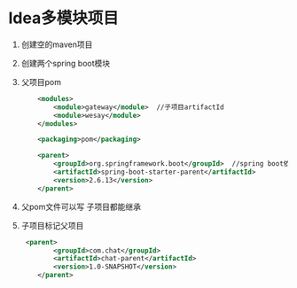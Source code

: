 # Idea多模块项目

1. 创建空的maven项目

2. 创建两个spring boot模块

3. 父项目pom

   ```xml
       <modules>
           <module>gateway</module>  //子项目artifactId
           <module>wesay</module>
       </modules>
   
       <packaging>pom</packaging>
   
       <parent>
           <groupId>org.springframework.boot</groupId>  //spring boot依赖
           <artifactId>spring-boot-starter-parent</artifactId>
           <version>2.6.13</version>
       </parent>
   ```

4. 父pom文件可以写<dependencyManagement> <dependencies> <build> <properties>子项目都能继承

5. 子项目标记父项目

   ```xml
   	<parent>
           <groupId>com.chat</groupId>
           <artifactId>chat-parent</artifactId>
           <version>1.0-SNAPSHOT</version>
       </parent>
   ```

   